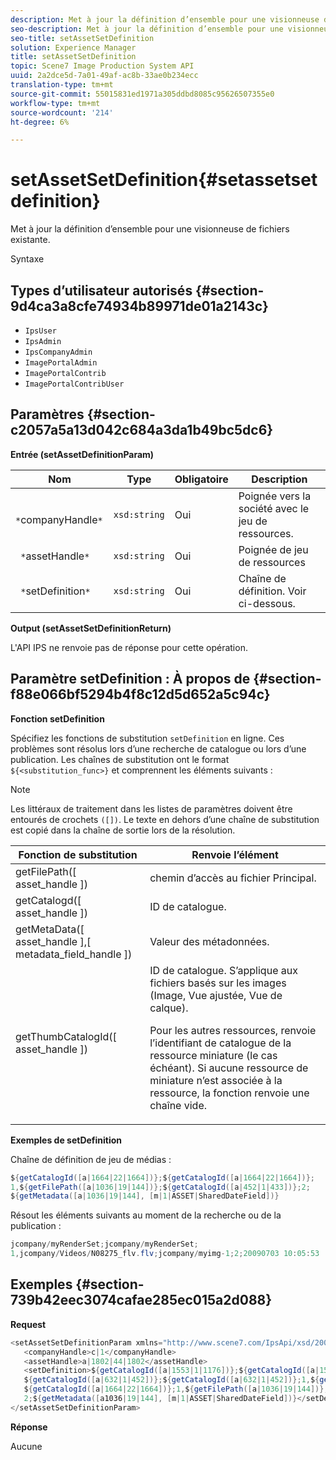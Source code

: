 ```yaml
---
description: Met à jour la définition d’ensemble pour une visionneuse de fichiers existante.
seo-description: Met à jour la définition d’ensemble pour une visionneuse de fichiers existante.
seo-title: setAssetSetDefinition
solution: Experience Manager
title: setAssetSetDefinition
topic: Scene7 Image Production System API
uuid: 2a2dce5d-7a01-49af-ac8b-33ae0b234ecc
translation-type: tm+mt
source-git-commit: 55015831ed1971a305ddbd8085c95626507355e0
workflow-type: tm+mt
source-wordcount: '214'
ht-degree: 6%

---
```



# setAssetSetDefinition{#setassetsetdefinition}

Met à jour la définition d’ensemble pour une visionneuse de fichiers existante.

Syntaxe

## Types d’utilisateur autorisés {#section-9d4ca3a8cfe74934b89971de01a2143c}

* `IpsUser`
* `IpsAdmin`
* `IpsCompanyAdmin`
* `ImagePortalAdmin`
* `ImagePortalContrib`
* `ImagePortalContribUser`

## Paramètres {#section-c2057a5a13d042c684a3da1b49bc5dc6}

**Entrée (setAssetDefinitionParam)**

| Nom | Type | Obligatoire | Description |
|---|---|---|---|
| ` *`companyHandle`*` | `xsd:string` | Oui | Poignée vers la société avec le jeu de ressources. |
| ` *`assetHandle`*` | `xsd:string` | Oui | Poignée de jeu de ressources |
| ` *`setDefinition`*` | `xsd:string` | Oui | Chaîne de définition. Voir ci-dessous. |

**Output (setAssetSetDefinitionReturn)**

L&#39;API IPS ne renvoie pas de réponse pour cette opération.

## Paramètre setDefinition : À propos de {#section-f88e066bf5294b4f8c12d5d652a5c94c}

**Fonction setDefinition**

Spécifiez les fonctions de substitution `setDefinition` en ligne. Ces problèmes sont résolus lors d’une recherche de catalogue ou lors d’une publication. Les chaînes de substitution ont le format `${<substitution_func>}` et comprennent les éléments suivants :

>[!NOTE]
>
>Les littéraux de traitement dans les listes de paramètres doivent être entourés de crochets `([])`. Le texte en dehors d’une chaîne de substitution est copié dans la chaîne de sortie lors de la résolution.

<table id="table_A93D2C273B694C289208AA926B2597CD"> 
 <thead> 
  <tr> 
   <th colname="col1" class="entry"> Fonction de substitution </th> 
   <th colname="col2" class="entry"> Renvoie l’élément </th> 
  </tr> 
 </thead>
 <tbody> 
  <tr> 
   <td colname="col1"> <span class="codeph"> getFilePath([  <span class="varname"> asset_handle  </span>])  </span> </td> 
   <td colname="col2"> chemin d’accès au fichier Principal. </td> 
  </tr> 
  <tr> 
   <td colname="col1"> <span class="codeph"> getCatalogd([  <span class="varname"> asset_handle  </span>])  </span> </td> 
   <td colname="col2"> ID de catalogue. </td> 
  </tr> 
  <tr> 
   <td colname="col1"> <span class="codeph"> getMetaData([  <span class="varname"> asset_handle  </span>],[  <span class="varname"> metadata_field_handle  </span>])  </span> </td> 
   <td colname="col2"> Valeur des métadonnées. </td> 
  </tr> 
  <tr> 
   <td colname="col1"> <span class="codeph"> getThumbCatalogId([  <span class="varname"> asset_handle  </span>])  </span> </td> 
   <td colname="col2"> ID de catalogue. S’applique aux fichiers basés sur les images (Image, Vue ajustée, Vue de calque). <p>Pour les autres ressources, renvoie l’identifiant de catalogue de la ressource miniature (le cas échéant). Si aucune ressource de miniature n’est associée à la ressource, la fonction renvoie une chaîne vide. </p> </td> 
  </tr> 
 </tbody> 
</table>

**Exemples de setDefinition**

Chaîne de définition de jeu de médias :

```java
${getCatalogId([a|1664|22|1664])};${getCatalogId([a|1664|22|1664])}; 
1,${getFilePath([a|1036|19|144])};${getCatalogId([a|452|1|433])};2; 
${getMetadata([a|1036|19|144], [m|1|ASSET|SharedDateField])}
```

Résout les éléments suivants au moment de la recherche ou de la publication :

```java
jcompany/myRenderSet;jcompany/myRenderSet; 
1,jcompany/Videos/N08275_flv.flv;jcompany/myimg-1;2;20090703 10:05:53
```

## Exemples {#section-739b42eec3074cafae285ec015a2d088}

**Request**

```java
<setAssetSetDefinitionParam xmlns="http://www.scene7.com/IpsApi/xsd/2009-07-31"> 
   <companyHandle>c|1</companyHandle> 
   <assetHandle>a|1802|44|1802</assetHandle> 
   <setDefinition>${getCatalogId([a|1553|1|1176])};${getCatalogId([a|1553|1|1176])};1;img1, 
   ${getCatalogId([a|632|1|452])};${getCatalogId([a|632|1|452])};1,${getCatalogId([a|1664|22|1664])}; 
   ${getCatalogId([a|1664|22|1664])};1,${getFilePath([a|1036|19|144])};${getCatalogId([ a|452|1|433])}; 
   2;${getMetadata([a1036|19|144], [m|1|ASSET|SharedDateField])}</setDefinition> 
</setAssetSetDefinitionParam>
```

**Réponse**

Aucune
